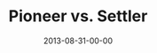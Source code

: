---
layout: message
category: message
series: "Go Forth"
title: "Pioneer vs. Settler"
date: 2013-08-31-00-00
message_id: 809
audio: "http://s3.amazonaws.com/crossroads-media/message/audio/go_forth_02.mp3"
audio-duration: "40:59"
program: "http://s3.amazonaws.com/crossroads-media/documents/08_31-9_1_13Program_LO.pdf"
description: "Chuck Mingo talks about how a good team needs both pioneers and settlers."
video: "http://s3.amazonaws.com/crossroads-media/message/video/go_forth_02.mp4"
video-duration: "41:04"
video-image: "http://s3.amazonaws.com/crossroads-media/images/go_forth_02_still.jpg"
explicit: false
---